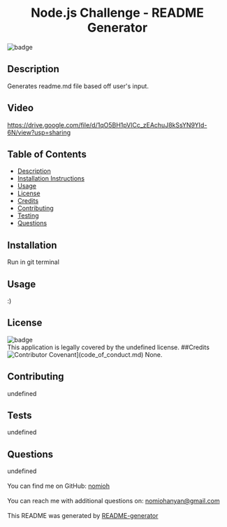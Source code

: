 <h1 align="center">Node.js Challenge - README Generator</h1>
  
![badge](https://img.shields.io/badge/license-undefined-brightgreen)<br />
## Description
   Generates readme.md file based off user's input.
## Video
https://drive.google.com/file/d/1qO5BH1pVlCc_zEAchuJ8kSsYN9YId-6N/view?usp=sharing
## Table of Contents
- [Description](#description)
- [Installation Instructions](#installation)
- [Usage](#usage)
- [License](#license)
- [Credits](#credits)
- [Contributing](#contribution)
- [Testing](#testing)
- [Questions](#questions)
## Installation
   Run in git terminal
## Usage
   :)
## License
![badge](https://img.shields.io/badge/license-undefined-brightgreen)
<br />
This application is legally covered by the undefined license. 
##Credits
![Contributor Covenant](https://img.shields.io/badge/Contributor%20Covenant-2.1-4baaaa.s[vg)](code_of_conduct.md) None.
## Contributing
   undefined
## Tests
   undefined
## Questions
   undefined<br />
<br />
   You can find me on GitHub: [nomioh](https://github.com/nomioh)<br />
<br />
   You can reach me with additional questions on: nomiohanyan@gmail.com<br /><br />
   This README was generated by [README-generator](https://github.com/ivanduranic/readme-generator)
